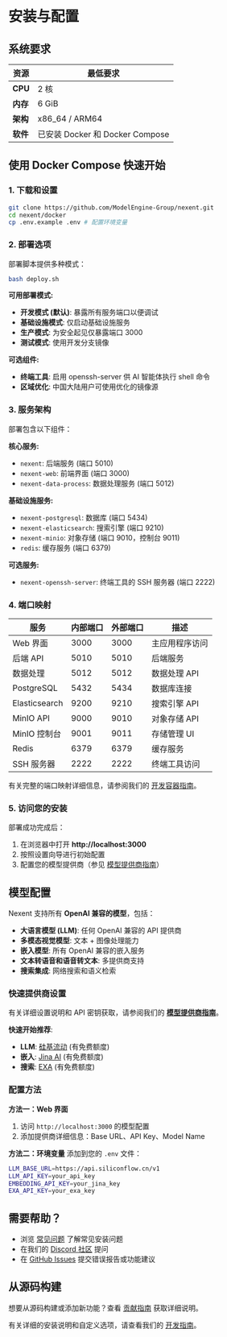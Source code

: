 # 安装与配置

## 系统要求

| 资源 | 最低要求 |
|----------|---------|
| **CPU**  | 2 核 |
| **内存**  | 6 GiB   |
| **架构** | x86_64 / ARM64 |
| **软件** | 已安装 Docker 和 Docker Compose |

## 使用 Docker Compose 快速开始

### 1. 下载和设置

```bash
git clone https://github.com/ModelEngine-Group/nexent.git
cd nexent/docker
cp .env.example .env # 配置环境变量
```

### 2. 部署选项

部署脚本提供多种模式：

```bash
bash deploy.sh
```

**可用部署模式:**
- **开发模式 (默认)**: 暴露所有服务端口以便调试
- **基础设施模式**: 仅启动基础设施服务
- **生产模式**: 为安全起见仅暴露端口 3000
- **测试模式**: 使用开发分支镜像

**可选组件:**
- **终端工具**: 启用 openssh-server 供 AI 智能体执行 shell 命令
- **区域优化**: 中国大陆用户可使用优化的镜像源

### 3. 服务架构

部署包含以下组件：

**核心服务:**
- `nexent`: 后端服务 (端口 5010)
- `nexent-web`: 前端界面 (端口 3000)
- `nexent-data-process`: 数据处理服务 (端口 5012)

**基础设施服务:**
- `nexent-postgresql`: 数据库 (端口 5434)
- `nexent-elasticsearch`: 搜索引擎 (端口 9210)
- `nexent-minio`: 对象存储 (端口 9010，控制台 9011)
- `redis`: 缓存服务 (端口 6379)

**可选服务:**
- `nexent-openssh-server`: 终端工具的 SSH 服务器 (端口 2222)

### 4. 端口映射

| 服务 | 内部端口 | 外部端口 | 描述 |
|---------|---------------|---------------|-------------|
| Web 界面 | 3000 | 3000 | 主应用程序访问 |
| 后端 API | 5010 | 5010 | 后端服务 |
| 数据处理 | 5012 | 5012 | 数据处理 API |
| PostgreSQL | 5432 | 5434 | 数据库连接 |
| Elasticsearch | 9200 | 9210 | 搜索引擎 API |
| MinIO API | 9000 | 9010 | 对象存储 API |
| MinIO 控制台 | 9001 | 9011 | 存储管理 UI |
| Redis | 6379 | 6379 | 缓存服务 |
| SSH 服务器 | 2222 | 2222 | 终端工具访问 |

有关完整的端口映射详细信息，请参阅我们的 [开发容器指南](../deployment/devcontainer.md#port-mapping)。

### 5. 访问您的安装

部署成功完成后：
1. 在浏览器中打开 **http://localhost:3000**
2. 按照设置向导进行初始配置
3. 配置您的模型提供商（参见 [模型提供商指南](./model-providers.md)）

## 模型配置

Nexent 支持所有 **OpenAI 兼容的模型**，包括：
- **大语言模型 (LLM)**: 任何 OpenAI 兼容的 API 提供商
- **多模态视觉模型**: 文本 + 图像处理能力
- **嵌入模型**: 所有 OpenAI 兼容的嵌入服务
- **文本转语音和语音转文本**: 多提供商支持
- **搜索集成**: 网络搜索和语义检索

### 快速提供商设置

有关详细设置说明和 API 密钥获取，请参阅我们的 **[模型提供商指南](./model-providers.md)**。

**快速开始推荐**:
- **LLM**: [硅基流动](https://siliconflow.cn/) (有免费额度)
- **嵌入**: [Jina AI](https://jina.ai/) (有免费额度)
- **搜索**: [EXA](https://exa.ai/) (有免费额度)

### 配置方法

**方法一：Web 界面**
1. 访问 `http://localhost:3000` 的模型配置
2. 添加提供商详细信息：Base URL、API Key、Model Name

**方法二：环境变量**
添加到您的 `.env` 文件：
```bash
LLM_BASE_URL=https://api.siliconflow.cn/v1
LLM_API_KEY=your_api_key
EMBEDDING_API_KEY=your_jina_key
EXA_API_KEY=your_exa_key
```

## 需要帮助？

- 浏览 [常见问题](../faq.md) 了解常见安装问题
- 在我们的 [Discord 社区](https://discord.gg/tb5H3S3wyv) 提问
- 在 [GitHub Issues](https://github.com/ModelEngine-Group/nexent/issues) 提交错误报告或功能建议

## 从源码构建

想要从源码构建或添加新功能？查看 [贡献指南](../contributing.md) 获取详细说明。

有关详细的安装说明和自定义选项，请查看我们的 [开发指南](./development-guide.md)。